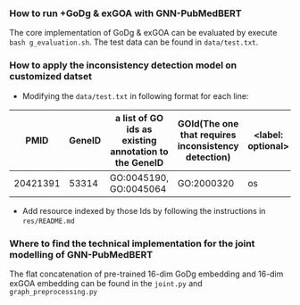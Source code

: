 ### How to run +GoDg & exGOA with GNN-PubMedBERT ###
The core implementation of GoDg & exGOA can be evaluated by execute `bash g_evaluation.sh`.
The test data can be found in `data/test.txt`.

### How to apply the inconsistency detection model on customized datset ###
- Modifying the `data/test.txt` in following format for each line:

| PMID     | GeneID | a list of GO ids as existing annotation to the GeneID |  GOId(The one that requires inconsistency detection)| <label: optional> |
|----------|--------|-----------------------------------|--------------------------------|-------|
| 20421391 | 53314  | GO:0045190, GO:0045064     | GO:2000320                     | os    |

- Add resource indexed by those Ids by following the instructions in `res/README.md`

### Where to find the technical implementation for the joint modelling of GNN-PubMedBERT ###
The flat concatenation of pre-trained 16-dim GoDg embedding and 16-dim exGOA embedding can be found in the `joint.py` and `graph_preprocessing.py`